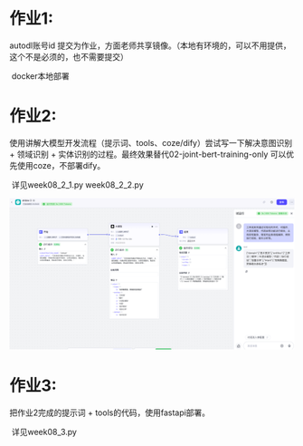 # 作业1: 
autodl账号id 提交为作业，方面老师共享镜像。（本地有环境的，可以不用提供，这个不是必须的，也不需要提交）
 
​		docker本地部署

# 作业2: 
使用讲解大模型开发流程（提示词、tools、coze/dify）尝试写一下解决意图识别 + 领域识别 + 实体识别的过程。最终效果替代02-joint-bert-training-only
可以优先使用coze，不部署dify。

​		详见week08_2_1.py week08_2_2.py

![截屏2025-10-15 21.28.19.png](%E6%88%AA%E5%B1%8F2025-10-15%2021.28.19.png)


# 作业3:
把作业2完成的提示词 + tools的代码，使用fastapi部署。


​		详见week08_3.py

